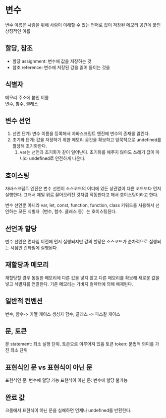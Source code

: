 # 변수

변수 이름은 사람을 위해 사람이 이해할 수 있는 언어로 값이 저장된 메모리 공간에 붙인 상징적인 이름

## 할당, 참조

- 할당 assignment: 변수에 값을 저장하는 것
- 참조 reference: 변수에 저장된 값을 읽어 들이는 것을

## 식별자

메모리 주소에 붙인 이름  
변수, 함수, 클래스

## 변수 선언

1. 선언 단계: 변수 이름을 등록해서 자바스크립트 엔진에 변수의 존재를 알린다.
2. 초기화 단계: 값을 저장하기 위한 메모리 공간을 확보하고 암묵적으로 undefined를 할당해 초기화한다.
   1. var는 선언과 초기화가 같이 일어난다. 초기화를 해주지 않아도 쓰레기 값이 아니라 undefined로 안전하게 나온다.

## 호이스팅

자바스크립트 엔진은 변수 선언이 소스코드의 어디에 있든 상관없이 다른 코드보다 먼저 실행한다. 그래서 제일 위로 끌어오려진 것처럼 작동한다고 해서 호이스팅이라고 한다.

변수 선언뿐 아니라 var, let, const, function, function, class 키워드를 사용해서 선언하는 모든 식별자｛변수, 함수. 클래스 등）는 호이스팅된다.

## 선언과 할당

변수 선언은 런타임 이전에 먼저 실행되지만 값의 할당은 소스코드가 순차적으로 실행되는 시점인 런타임에 실행된다.

## 재할당과 메모리

재할당할 경우 동일한 메모리에 다른 값을 넣지 않고 다른 메모리를 확보해 새로운 값을 넣고 식별자를 연결한다. 기존 메모리는 가비지 컬렉터에 의해 해제된다.

## 일반적 컨벤션

변수, 함수-> 카멜 케이스
생성자 함수, 클래스 -> 파스칼 케이스

## 문, 토큰

문 statement: 최소 실행 단위, 토큰으로 이루어져 있음
토큰 token: 문법적 의미를 가진 최소 단위

## 표현식인 문 vs 표현식이 아닌 문

표현식인 문: 변수에 할당 가능
표현식이 아닌 문: 변수에 할당 불가능

## 완료 값

크롬에서 표현식이 아닌 문을 실해하면 언제나 undefined를 반환한다.
